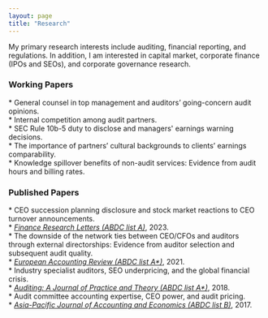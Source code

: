```yaml
---
layout: page
title: "Research"
---
```


My primary research interests include auditing, financial reporting, and regulations. In addition, I am interested in capital market, corporate finance (IPOs and SEOs), and corporate governance research.
<br>

<H3>Working Papers</H3>
* General counsel in top management and auditors’ going-concern audit opinions. <br>
* Internal competition among audit partners. <br>
* SEC Rule 10b-5 duty to disclose and managers' earnings warning decisions. <br>
* The importance of partners’ cultural backgrounds to clients’ earnings comparability. <br>
* Knowledge spillover benefits of non-audit services: Evidence from audit hours and billing rates. <br>


<H3>Published Papers</H3>
* CEO succession planning disclosure and stock market reactions to CEO turnover announcements. <br>
    * <ins><em>Finance Research Letters (ABDC list A)</em></ins>, 2023. <br>
* The downside of the network ties between CEO/CFOs and auditors through external directorships: Evidence from auditor selection and subsequent audit quality. <br>
    * <ins><em>European Accounting Review (ABDC list A*)</em></ins>, 2021. <br>
* Industry specialist auditors, SEO underpricing, and the global financial crisis. <br>
    * <ins><em>Auditing: A Journal of Practice and Theory (ABDC list A*)</em></ins>, 2018. <br>
* Audit committee accounting expertise, CEO power, and audit pricing. <br>
    * <ins><em>Asia-Pacific Journal of Accounting and Economics (ABDC list B)</em></ins>, 2017. <br>
